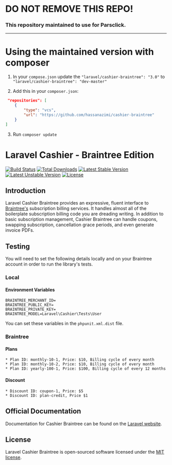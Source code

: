 # **DO NOT REMOVE THIS REPO!**

### This repository maintained to use for Parsclick.

---

# Using the maintained version with composer

1. In your `compose.json` update the `"laravel/cashier-braintree": "3.0"` to `"laravel/cashier-braintree": "dev-master"`

2. Add this in your `composer.json`:

```json
 "repositories": [
    {
        "type": "vcs",
        "url": "https://github.com/hassanazimi/cashier-braintree"
    }
]
```

3. Run `composer update`

# Laravel Cashier - Braintree Edition

[![Build Status](https://travis-ci.org/laravel/cashier-braintree.svg)](https://travis-ci.org/laravel/cashier-braintree)
[![Total Downloads](https://poser.pugx.org/laravel/cashier-braintree/d/total.svg)](https://packagist.org/packages/laravel/cashier-braintree)
[![Latest Stable Version](https://poser.pugx.org/laravel/cashier-braintree/v/stable.svg)](https://packagist.org/packages/laravel/cashier-braintree)
[![Latest Unstable Version](https://poser.pugx.org/laravel/cashier-braintree/v/unstable.svg)](https://packagist.org/packages/laravel/cashier-braintree)
[![License](https://poser.pugx.org/laravel/cashier-braintree/license.svg)](https://packagist.org/packages/laravel/cashier-braintree)

## Introduction

Laravel Cashier Braintree provides an expressive, fluent interface to [Braintree's](https://www.braintreepayments.com/) subscription billing services. It handles almost all of the boilerplate subscription billing code you are dreading writing. In addition to basic subscription management, Cashier Braintree can handle coupons, swapping subscription, cancellation grace periods, and even generate invoice PDFs.

## Testing

You will need to set the following details locally and on your Braintree account in order to run the library's tests.

### Local

#### Environment Variables

    BRAINTREE_MERCHANT_ID=
    BRAINTREE_PUBLIC_KEY=
    BRAINTREE_PRIVATE_KEY=
    BRAINTREE_MODEL=Laravel\Cashier\Tests\User

You can set these variables in the `phpunit.xml.dist` file.

### Braintree

#### Plans

    * Plan ID: monthly-10-1, Price: $10, Billing cycle of every month
    * Plan ID: monthly-10-2, Price: $10, Billing cycle of every month
    * Plan ID: yearly-100-1, Price: $100, Billing cycle of every 12 months

#### Discount

    * Discount ID: coupon-1, Price: $5
    * Discount ID: plan-credit, Price $1

## Official Documentation

Documentation for Cashier Braintree can be found on the [Laravel website](https://laravel.com/docs/5.8/braintree).

## License

Laravel Cashier Braintree is open-sourced software licensed under the [MIT license](https://opensource.org/licenses/MIT).
